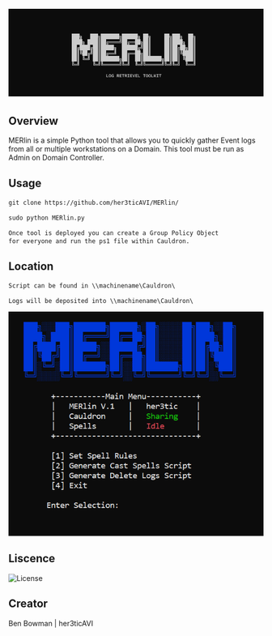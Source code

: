 <h1 align="center">
  <br>
  <a href="https://github.com/her3ticAVI/MERlin"><img src="./images/MERLIN.png" alt="MERlin"></a>
  <br>
</h1>

## Overview

MERlin is a simple Python tool that allows you to quickly gather Event logs from all or multiple workstations on a Domain.
This tool must be run as Admin on Domain Controller.

## Usage

```
git clone https://github.com/her3ticAVI/MERlin/
```
```
sudo python MERlin.py
```
```
Once tool is deployed you can create a Group Policy Object
for everyone and run the ps1 file within Cauldron.
```

## Location

```
Script can be found in \\machinename\Cauldron\
```
```
Logs will be deposited into \\machinename\Cauldron\
```

<p align="center">
    <img src="./images/Merlin.PNG" alt="Running MERlin">
</p>

## Liscence

![License](https://img.shields.io/github/license/her3ticAVI/MERlin?style=for-the-badge)

## Creator
Ben Bowman | her3ticAVI
